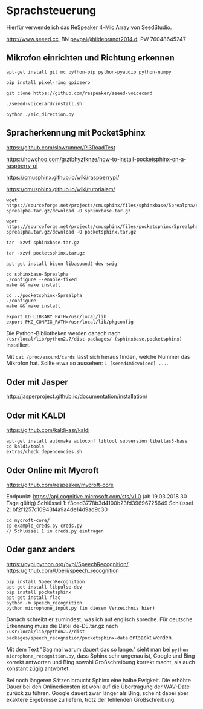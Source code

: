 # Sprachsteuerung

Hierfür verwende ich das ReSpeaker 4-Mic Array von SeedStudio.

http://www.seeed.cc, BN paypal@hildebrandt2014.d, PW 76048645247

## Mikrofon einrichten und Richtung erkennen

```
apt-get install git mc python-pip python-pyaudio python-numpy

pip install pixel-ring gpiozero

git clone https://github.com/respeaker/seeed-voicecard

./seeed-voicecard/install.sh

python ./mic_direction.py
```

## Spracherkennung mit PocketSphinx

https://github.com/slowrunner/Pi3RoadTest

https://howchoo.com/g/ztbhyzfknze/how-to-install-pocketsphinx-on-a-raspberry-pi

https://cmusphinx.github.io/wiki/raspberrypi/

https://cmusphinx.github.io/wiki/tutorialam/

```
wget https://sourceforge.net/projects/cmusphinx/files/sphinxbase/5prealpha/sphinxbase-5prealpha.tar.gz/download -O sphinxbase.tar.gz

wget https://sourceforge.net/projects/cmusphinx/files/pocketsphinx/5prealpha/pocketsphinx-5prealpha.tar.gz/download -O pocketsphinx.tar.gz

tar -xzvf sphinxbase.tar.gz

tar -xzvf pocketsphinx.tar.gz

apt-get install bison libasound2-dev swig

cd sphinxbase-5prealpha
./configure --enable-fixed
make && make install

cd ../pocketsphinx-5prealpha
./configure
make && make install

export LD_LIBRARY_PATH=/usr/local/lib 
export PKG_CONFIG_PATH=/usr/local/lib/pkgconfig
```

Die Python-Bibliotheken werden danach nach ```/usr/local/lib/python2.7/dist-packages/ (sphinxbase,pocketsphinx)``` installiert.

Mit ```cat /proc/asound/cards``` lässt sich heraus finden, welche Nummer das Mikrofon hat. Sollte etwa so aussehen: ```1 [seeed4micvoicec] ...```.


## Oder mit Jasper

http://jasperproject.github.io/documentation/installation/


## Oder mit KALDI

https://github.com/kaldi-asr/kaldi

```
apt-get install automake autoconf libtool subversion libatlas3-base
cd kaldi/tools
extras/check_dependencies.sh

```

## Oder Online mit Mycroft

https://github.com/respeaker/mycroft-core

Endpunkt: https://api.cognitive.microsoft.com/sts/v1.0 (ab 19.03.2018 30 Tage gültig)
Schlüssel 1: f3ced3778b3d4100b23fd39696725649
Schlüssel 2: bf2f1257c10943f4a9a4de14d9ad9c30

```
cd mycroft-core/
cp example_creds.py creds.py
// Schlüssel 1 in creds.py eintragen
```

## Oder ganz anders

https://pypi.python.org/pypi/SpeechRecognition/
https://github.com/Uberi/speech_recognition

```
pip install SpeechRecognition
apt-get install libpulse-dev
pip install pocketsphinx
apt-get install flac
python -m speech_recognition
python microphone_input.py (in diesem Verzeichnis hier)
```

Danach schreibt er zumindest, was ich auf englisch spreche.
Für deutsche Erkennung muss die Datei de-DE.tar.gz nach ```/usr/local/lib/python2.7/dist-packages/speech_recognition/pocketsphinx-data``` entpackt werden.

Mit dem Text "Sag mal warum dauert das so lange." sieht man bei ```python microphone_recognition.py```, dass Sphinx sehr ungenau ist, Google und Bing korrekt antworten und Bing sowohl Großschreibung korrekt macht, als auch konstant zügig antwortet.

Bei noch längeren Sätzen braucht Sphinx eine halbe Ewigkeit. Die erhöhte Dauer bei den Onlinediensten ist wohl auf die Übertragung der WAV-Datei zurück zu führen. Google dauert zwar länger als Bing, scheint dabei aber exaktere Ergebnisse zu liefern, trotz der fehlenden Großschreibung.